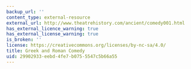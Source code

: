 ```yaml
---
backup_url: ''
content_type: external-resource
external_url: http://www.theatrehistory.com/ancient/comedy001.html
has_external_licence_warning: true
has_external_license_warning: true
is_broken: ''
license: https://creativecommons.org/licenses/by-nc-sa/4.0/
title: Greek and Roman Comedy
uid: 29902933-eebd-4fe7-b075-5547c5b66a55
---
```


